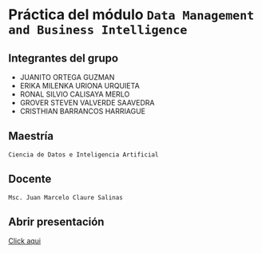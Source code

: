 # Práctica del módulo `Data Management and Business Intelligence`
## Integrantes del grupo
- JUANITO ORTEGA GUZMAN
- ERIKA MILENKA URIONA URQUIETA
- RONAL SILVIO CALISAYA MERLO
- GROVER STEVEN VALVERDE SAAVEDRA
- CRISTHIAN BARRANCOS HARRIAGUE
## Maestría
```
Ciencia de Datos e Inteligencia Artificial
```
## Docente
```
Msc. Juan Marcelo Claure Salinas
```
## Abrir presentación
[Click aqui](https://crishtian1983.github.io/NorthWind/)

